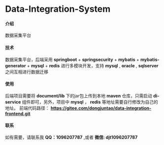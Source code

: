 # Data-Integration-System

#### 介绍
数据采集平台

#### 技术
数据采集平台，后端采用 **springboot** + **springsecurity** + **mybatis** +  **mybatis-generator** +  **mysql** +  **redis** 进行多模块开发，支持 **mysql** , **oracle** , **sqlserver** 之间互相进行数据迁移

#### 使用
后端项目需要将 **document/lib** 下的jar包上传到本地 **maven** 仓库，只需启动 **di-service** 组件即可，另外，项目中 **mysql** ， **redis** 等地址需要自行修改为自己的地址。 
前端代码路径： **https://gitee.com/dongjuntao/data-integration-frontend.git** 

#### 联系
如有需要，请联系我 **QQ：1096207787** ,或者 **微信: djt1096207787** 
